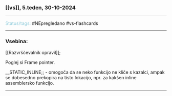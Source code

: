 ### [[vs]], 5.teden, 30-10-2024
---

<font color="#92cddc">Status/tags:</font> #NEpregledano #vs-flashcards 

---

### Vsebina:

[[Razvrščevalnik opravil]];

Poglej si Frame pointer.

__STATIC_INLINE;; - omogoča da se neko funkcijo ne kliče s kazalci, ampak se dobesedno prekopira na tisto lokacijo, npr. za kakšen inline assemblersko funkcijo.

---
